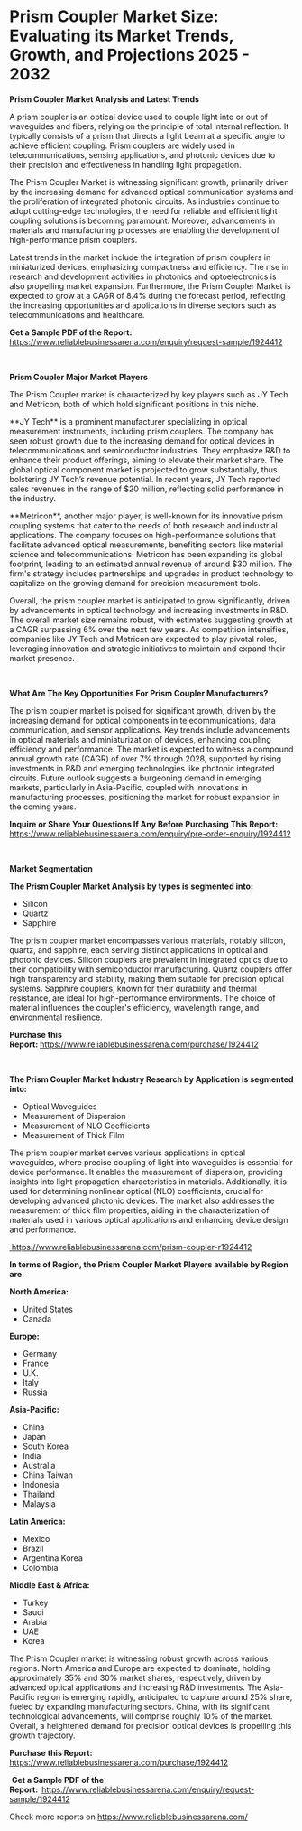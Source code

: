 <p><h1>Prism Coupler Market Size: Evaluating its Market Trends, Growth, and Projections 2025 - 2032</h1></p><p><strong>Prism Coupler Market Analysis and Latest Trends</strong></p>
<p><p>A prism coupler is an optical device used to couple light into or out of waveguides and fibers, relying on the principle of total internal reflection. It typically consists of a prism that directs a light beam at a specific angle to achieve efficient coupling. Prism couplers are widely used in telecommunications, sensing applications, and photonic devices due to their precision and effectiveness in handling light propagation.</p><p>The Prism Coupler Market is witnessing significant growth, primarily driven by the increasing demand for advanced optical communication systems and the proliferation of integrated photonic circuits. As industries continue to adopt cutting-edge technologies, the need for reliable and efficient light coupling solutions is becoming paramount. Moreover, advancements in materials and manufacturing processes are enabling the development of high-performance prism couplers.</p><p>Latest trends in the market include the integration of prism couplers in miniaturized devices, emphasizing compactness and efficiency. The rise in research and development activities in photonics and optoelectronics is also propelling market expansion. Furthermore, the Prism Coupler Market is expected to grow at a CAGR of 8.4% during the forecast period, reflecting the increasing opportunities and applications in diverse sectors such as telecommunications and healthcare.</p></p>
<p><strong>Get a Sample PDF of the Report:&nbsp;</strong> <a href="https://www.reliablebusinessarena.com/enquiry/request-sample/1924412?utm_campaign=3121&utm_medium=2&utm_source=Github&utm_content=ia&utm_term=28032025&utm_id=prism-coupler">https://www.reliablebusinessarena.com/enquiry/request-sample/1924412</a></p>
<p>&nbsp;</p>
<p><strong>Prism Coupler Major Market Players</strong></p>
<p><p>The Prism Coupler market is characterized by key players such as JY Tech and Metricon, both of which hold significant positions in this niche.</p><p>**JY Tech** is a prominent manufacturer specializing in optical measurement instruments, including prism couplers. The company has seen robust growth due to the increasing demand for optical devices in telecommunications and semiconductor industries. They emphasize R&D to enhance their product offerings, aiming to elevate their market share. The global optical component market is projected to grow substantially, thus bolstering JY Tech’s revenue potential. In recent years, JY Tech reported sales revenues in the range of $20 million, reflecting solid performance in the industry.</p><p>**Metricon**, another major player, is well-known for its innovative prism coupling systems that cater to the needs of both research and industrial applications. The company focuses on high-performance solutions that facilitate advanced optical measurements, benefiting sectors like material science and telecommunications. Metricon has been expanding its global footprint, leading to an estimated annual revenue of around $30 million. The firm's strategy includes partnerships and upgrades in product technology to capitalize on the growing demand for precision measurement tools.</p><p>Overall, the prism coupler market is anticipated to grow significantly, driven by advancements in optical technology and increasing investments in R&D. The overall market size remains robust, with estimates suggesting growth at a CAGR surpassing 6% over the next few years. As competition intensifies, companies like JY Tech and Metricon are expected to play pivotal roles, leveraging innovation and strategic initiatives to maintain and expand their market presence.</p></p>
<p>&nbsp;</p>
<p><strong>What Are The Key Opportunities For Prism Coupler Manufacturers?</strong></p>
<p><p>The prism coupler market is poised for significant growth, driven by the increasing demand for optical components in telecommunications, data communication, and sensor applications. Key trends include advancements in optical materials and miniaturization of devices, enhancing coupling efficiency and performance. The market is expected to witness a compound annual growth rate (CAGR) of over 7% through 2028, supported by rising investments in R&D and emerging technologies like photonic integrated circuits. Future outlook suggests a burgeoning demand in emerging markets, particularly in Asia-Pacific, coupled with innovations in manufacturing processes, positioning the market for robust expansion in the coming years.</p></p>
<p><strong>Inquire or Share Your Questions If Any Before Purchasing This Report:</strong> <a href="https://www.reliablebusinessarena.com/enquiry/pre-order-enquiry/1924412?utm_campaign=3121&utm_medium=2&utm_source=Github&utm_content=ia&utm_term=28032025&utm_id=prism-coupler">https://www.reliablebusinessarena.com/enquiry/pre-order-enquiry/1924412</a></p>
<p>&nbsp;</p>
<p><strong>Market Segmentation</strong></p>
<p><strong>The Prism Coupler Market Analysis by types is segmented into:</strong></p>
<p><ul><li>Silicon</li><li>Quartz</li><li>Sapphire</li></ul></p>
<p><p>The prism coupler market encompasses various materials, notably silicon, quartz, and sapphire, each serving distinct applications in optical and photonic devices. Silicon couplers are prevalent in integrated optics due to their compatibility with semiconductor manufacturing. Quartz couplers offer high transparency and stability, making them suitable for precision optical systems. Sapphire couplers, known for their durability and thermal resistance, are ideal for high-performance environments. The choice of material influences the coupler's efficiency, wavelength range, and environmental resilience.</p></p>
<p><strong>Purchase this Report:&nbsp;</strong><a href="https://www.reliablebusinessarena.com/purchase/1924412?utm_campaign=3121&utm_medium=2&utm_source=Github&utm_content=ia&utm_term=28032025&utm_id=prism-coupler">https://www.reliablebusinessarena.com/purchase/1924412</a></p>
<p>&nbsp;</p>
<p><strong>The Prism Coupler Market Industry Research by Application is segmented into:</strong></p>
<p><ul><li>Optical Waveguides</li><li>Measurement of Dispersion</li><li>Measurement of NLO Coefficients</li><li>Measurement of Thick Film</li></ul></p>
<p><p>The prism coupler market serves various applications in optical waveguides, where precise coupling of light into waveguides is essential for device performance. It enables the measurement of dispersion, providing insights into light propagation characteristics in materials. Additionally, it is used for determining nonlinear optical (NLO) coefficients, crucial for developing advanced photonic devices. The market also addresses the measurement of thick film properties, aiding in the characterization of materials used in various optical applications and enhancing device design and performance.</p></p>
<p><a href="https://www.reliablebusinessarena.com/prism-coupler-r1924412?utm_campaign=3121&utm_medium=2&utm_source=Github&utm_content=ia&utm_term=28032025&utm_id=prism-coupler">&nbsp;https://www.reliablebusinessarena.com/prism-coupler-r1924412</a></p>
<p><strong>In terms of Region, the Prism Coupler Market Players available by Region are:</strong></p>
<p>
    <p> <strong> North America: </strong>
        <ul>
            <li>United States</li>
            <li>Canada</li>
        </ul>
        </p> 
    <p> <strong> Europe: </strong>
        <ul>
            <li>Germany</li>
            <li>France</li>
            <li>U.K.</li>
            <li>Italy</li>
            <li>Russia</li>
        </ul>
        </p> 
    <p> <strong> Asia-Pacific: </strong>
        <ul>
            <li>China</li>
            <li>Japan</li>
            <li>South Korea</li>
            <li>India</li>
            <li>Australia</li>
            <li>China Taiwan</li>
            <li>Indonesia</li>
            <li>Thailand</li>
            <li>Malaysia</li>
        </ul>
        </p> 
    <p> <strong> Latin America: </strong>
        <ul>
            <li>Mexico</li>
            <li>Brazil</li>
            <li>Argentina Korea</li>
            <li>Colombia</li>
        </ul>
        </p> 
    <p> <strong> Middle East & Africa: </strong>
        <ul>
            <li>Turkey</li>
            <li>Saudi</li>
            <li>Arabia</li>
            <li>UAE</li>
            <li>Korea</li>
        </ul>
    </p>
    </p>
<p><p>The Prism Coupler market is witnessing robust growth across various regions. North America and Europe are expected to dominate, holding approximately 35% and 30% market shares, respectively, driven by advanced optical applications and increasing R&D investments. The Asia-Pacific region is emerging rapidly, anticipated to capture around 25% share, fueled by expanding manufacturing sectors. China, with its significant technological advancements, will comprise roughly 10% of the market. Overall, a heightened demand for precision optical devices is propelling this growth trajectory.</p></p>
<p><strong>Purchase this Report: </strong><a href="https://www.reliablebusinessarena.com/purchase/1924412?utm_campaign=3121&utm_medium=2&utm_source=Github&utm_content=ia&utm_term=28032025&utm_id=prism-coupler">https://www.reliablebusinessarena.com/purchase/1924412</a></p>
<p>&nbsp;<strong>Get a Sample PDF of the Report:&nbsp;&nbsp;</strong><a href="https://www.reliablebusinessarena.com/enquiry/request-sample/1924412?utm_campaign=3121&utm_medium=2&utm_source=Github&utm_content=ia&utm_term=28032025&utm_id=prism-coupler">https://www.reliablebusinessarena.com/enquiry/request-sample/1924412</a></p>
<p><strong></strong></p>
<p>Check more reports on <a href="https://www.reliablebusinessarena.com/?utm_campaign=3121&utm_medium=2&utm_source=Github&utm_content=ia&utm_term=28032025&utm_id=prism-coupler">https://www.reliablebusinessarena.com/</a></p>